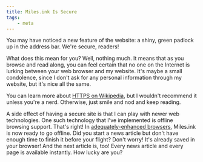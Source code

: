 ```yaml
---
title: Miles.ink Is Secure
tags:
    - meta
---
```

You may have noticed a new feature of the website: a shiny, green padlock up in the address bar. We're secure, readers!

<!--more-->

What does this mean for you? Well, nothing much. It means that as you browse and read along, you can feel certain that no one on the Internet is lurking between your web browser and my website. It's maybe a small condolence, since I don't ask for any personal information through my website, but it's nice all the same.

You can learn more about <a href="https://en.wikipedia.org/wiki/HTTPS">HTTPS on Wikipedia</a>, but I wouldn't recommend it unless you're a nerd. Otherwise, just smile and nod and keep reading.

A side effect of having a secure site is that I can play with newer web technologies. One such technology that I've implemented is offline browsing support. That's right! In <a href="https://jakearchibald.github.io/isserviceworkerready/">adequately-enhanced browsers</a>, Miles.ink is now ready to go offline. Did you start a news article but don't have enough time to finish it before your flight? Don't worry! It's already saved in your browser! And the next article is, too! Every news article and every page is available instantly. How lucky are you?
